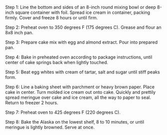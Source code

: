 Step 1: Line the bottom and sides of an 8-inch round mixing bowl or deep 8-inch square container with foil. Spread ice cream in container, packing firmly. Cover and freeze 8 hours or until firm.

Step 2: Preheat oven to 350 degrees F (175 degrees C). Grease and flour an 8x8 inch pan.

Step 3: Prepare cake mix with egg and almond extract. Pour into prepared pan.

Step 4: Bake in preheated oven according to package instructions, until center of cake springs back when lightly touched.

Step 5: Beat egg whites with cream of tartar, salt and sugar until stiff peaks form.

Step 6: Line a baking sheet with parchment or heavy brown paper. Place cake in center. Turn molded ice cream out onto cake. Quickly and prettily spread meringue over cake and ice cream, all the way to paper to seal. Return to freezer 2 hours.

Step 7: Preheat oven to 425 degrees F (220 degrees C).

Step 8: Bake the Alaska on the lowest shelf, 8 to 10 minutes, or until meringue is lightly browned. Serve at once.
